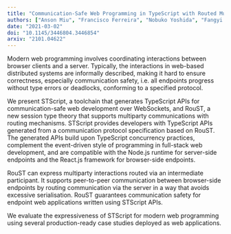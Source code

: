 ```yaml
---
title: "Communication-Safe Web Programming in TypeScript with Routed Multiparty Session Types"
authors: ["Anson Miu", "Francisco Ferreira", "Nobuko Yoshida", "Fangyi Zhou"]
date: "2021-03-02"
doi: "10.1145/3446804.3446854"
arxiv: "2101.04622"
---
```

Modern web programming involves coordinating interactions between browser
clients and a server. Typically, the interactions in web-based distributed
systems are informally described, making it hard to ensure correctness,
especially communication safety, i.e. all endpoints progress without type
errors or deadlocks, conforming to a specified protocol.

We present STScript, a toolchain that generates TypeScript APIs for
communication-safe web development over WebSockets, and RouST, a new session
type theory that supports multiparty communications with routing mechanisms.
STScript provides developers with TypeScript APIs generated from a
communication protocol specification based on RouST. The generated APIs build
upon TypeScript concurrency practices, complement the event-driven style of
programming in full-stack web development, and are compatible with the Node.js
runtime for server-side endpoints and the React.js framework for browser-side
endpoints.

RouST can express multiparty interactions routed via an intermediate
participant. It supports peer-to-peer communication between browser-side
endpoints by routing communication via the server in a way that avoids
excessive serialisation. RouST guarantees communication safety for endpoint web
applications written using STScript APIs.

We evaluate the expressiveness of STScript for modern web programming using
several production-ready case studies deployed as web applications.
